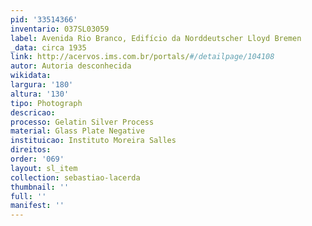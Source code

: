 ```yaml
---
pid: '33514366'
inventario: 037SL03059
label: Avenida Rio Branco, Edifício da Norddeutscher Lloyd Bremen
_data: circa 1935
link: http://acervos.ims.com.br/portals/#/detailpage/104108
autor: Autoria desconhecida
wikidata: 
largura: '180'
altura: '130'
tipo: Photograph
descricao: 
processo: Gelatin Silver Process
material: Glass Plate Negative
instituicao: Instituto Moreira Salles
direitos: 
order: '069'
layout: sl_item
collection: sebastiao-lacerda
thumbnail: ''
full: ''
manifest: ''
---
```

